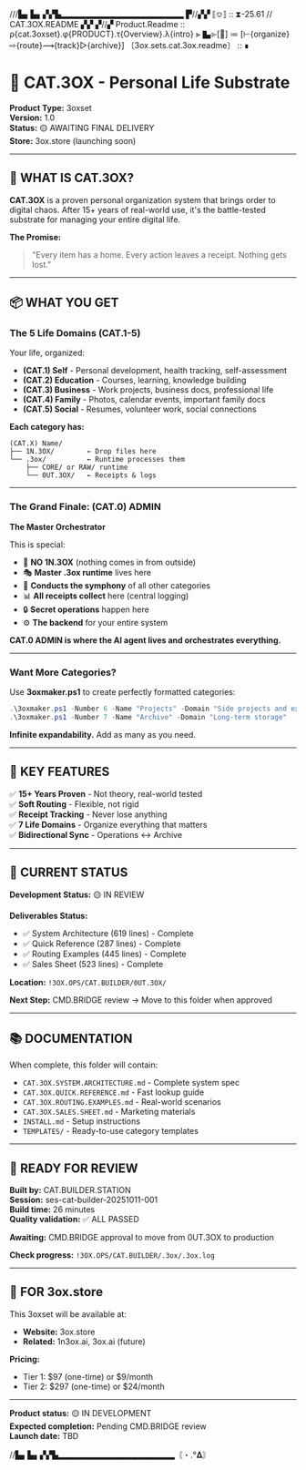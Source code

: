 ///▙▖▙▖▞▞▙▂▂▂▂▂▂▂▂▂▂▂▂▂▂▂▂▂▂▂▂
▛//▞▞ ⟦⎊⟧ :: ⧗-25.61 // CAT.3OX.README ▞▞
▞//▞ Product.Readme :: ρ{cat.3oxset}.φ{PRODUCT}.τ{Overview}.λ{intro} ⫸
▙⌱[📁] ≔ [⊢{organize}⇨{route}⟿{track}▷{archive}]
〔3ox.sets.cat.3ox.readme〕 :: ∎

# 📁 CAT.3OX - Personal Life Substrate

**Product Type:** 3oxset  
**Version:** 1.0  
**Status:** 🟡 AWAITING FINAL DELIVERY  
**Store:** 3ox.store (launching soon)

---

## 🎯 WHAT IS CAT.3OX?

**CAT.3OX** is a proven personal organization system that brings order to digital chaos. After 15+ years of real-world use, it's the battle-tested substrate for managing your entire digital life.

**The Promise:**
> "Every item has a home. Every action leaves a receipt. Nothing gets lost."

---

## 📦 WHAT YOU GET

### The 5 Life Domains (CAT.1-5)

Your life, organized:

- **(CAT.1) Self** - Personal development, health tracking, self-assessment
- **(CAT.2) Education** - Courses, learning, knowledge building
- **(CAT.3) Business** - Work projects, business docs, professional life
- **(CAT.4) Family** - Photos, calendar events, important family docs
- **(CAT.5) Social** - Resumes, volunteer work, social connections

**Each category has:**
```
(CAT.X) Name/
├── 1N.3OX/        ← Drop files here
└── .3ox/          ← Runtime processes them
    ├── CORE/ or RAW/ runtime
    └── 0UT.3OX/   ← Receipts & logs
```

---

### The Grand Finale: (CAT.0) ADMIN

**The Master Orchestrator**

This is special:
- 🚫 **NO 1N.3OX** (nothing comes in from outside)
- 🎭 **Master .3ox runtime** lives here
- 🎼 **Conducts the symphony** of all other categories
- 📊 **All receipts collect** here (central logging)
- 🔒 **Secret operations** happen here
- ⚙️ **The backend** for your entire system

**CAT.0 ADMIN is where the AI agent lives and orchestrates everything.**

---

### Want More Categories?

Use **3oxmaker.ps1** to create perfectly formatted categories:

```powershell
.\3oxmaker.ps1 -Number 6 -Name "Projects" -Domain "Side projects and experiments"
.\3oxmaker.ps1 -Number 7 -Name "Archive" -Domain "Long-term storage"
```

**Infinite expandability.** Add as many as you need.

---

## 🌟 KEY FEATURES

✅ **15+ Years Proven** - Not theory, real-world tested  
✅ **Soft Routing** - Flexible, not rigid  
✅ **Receipt Tracking** - Never lose anything  
✅ **7 Life Domains** - Organize everything that matters  
✅ **Bidirectional Sync** - Operations ↔ Archive  

---

## 📂 CURRENT STATUS

**Development Status:** 🟡 IN REVIEW

**Deliverables Status:**
- ✅ System Architecture (619 lines) - Complete
- ✅ Quick Reference (287 lines) - Complete  
- ✅ Routing Examples (445 lines) - Complete
- ✅ Sales Sheet (523 lines) - Complete

**Location:** `!3OX.OPS/CAT.BUILDER/0UT.3OX/`

**Next Step:** CMD.BRIDGE review → Move to this folder when approved

---

## 📚 DOCUMENTATION

When complete, this folder will contain:

- `CAT.3OX.SYSTEM.ARCHITECTURE.md` - Complete system spec
- `CAT.3OX.QUICK.REFERENCE.md` - Fast lookup guide
- `CAT.3OX.ROUTING.EXAMPLES.md` - Real-world scenarios
- `CAT.3OX.SALES.SHEET.md` - Marketing materials
- `INSTALL.md` - Setup instructions
- `TEMPLATES/` - Ready-to-use category templates

---

## 🚀 READY FOR REVIEW

**Built by:** CAT.BUILDER.STATION  
**Session:** ses-cat-builder-20251011-001  
**Build time:** 26 minutes  
**Quality validation:** ✅ ALL PASSED

**Awaiting:** CMD.BRIDGE approval to move from 0UT.3OX to production

**Check progress:** `!3OX.OPS/CAT.BUILDER/.3ox/.3ox.log`

---

## 🏪 FOR 3ox.store

This 3oxset will be available at:
- **Website:** 3ox.store
- **Related:** 1n3ox.ai, 3ox.ai (future)

**Pricing:**
- Tier 1: $97 (one-time) or $9/month
- Tier 2: $297 (one-time) or $24/month

---

**Product status:** 🟡 IN DEVELOPMENT  
**Expected completion:** Pending CMD.BRIDGE review  
**Launch date:** TBD

//▙▖▙▖▞▞▙▂▂▂▂▂▂▂▂▂▂▂▂▂▂▂▂▂▂▂〘・.°𝚫〙


